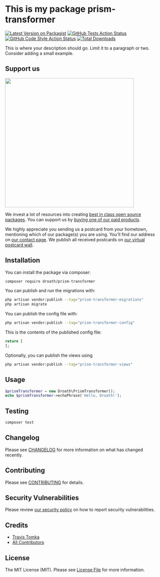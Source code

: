 # This is my package prism-transformer

[![Latest Version on Packagist](https://img.shields.io/packagist/v/droath/prism-transformer.svg?style=flat-square)](https://packagist.org/packages/droath/prism-transformer)
[![GitHub Tests Action Status](https://img.shields.io/github/actions/workflow/status/droath/prism-transformer/run-tests.yml?branch=main&label=tests&style=flat-square)](https://github.com/droath/prism-transformer/actions?query=workflow%3Arun-tests+branch%3Amain)
[![GitHub Code Style Action Status](https://img.shields.io/github/actions/workflow/status/droath/prism-transformer/fix-php-code-style-issues.yml?branch=main&label=code%20style&style=flat-square)](https://github.com/droath/prism-transformer/actions?query=workflow%3A"Fix+PHP+code+style+issues"+branch%3Amain)
[![Total Downloads](https://img.shields.io/packagist/dt/droath/prism-transformer.svg?style=flat-square)](https://packagist.org/packages/droath/prism-transformer)

This is where your description should go. Limit it to a paragraph or two. Consider adding a small example.

## Support us

[<img src="https://github-ads.s3.eu-central-1.amazonaws.com/prism-transformer.jpg?t=1" width="419px" />](https://spatie.be/github-ad-click/prism-transformer)

We invest a lot of resources into creating [best in class open source packages](https://spatie.be/open-source). You can support us by [buying one of our paid products](https://spatie.be/open-source/support-us).

We highly appreciate you sending us a postcard from your hometown, mentioning which of our package(s) you are using. You'll find our address on [our contact page](https://spatie.be/about-us). We publish all received postcards on [our virtual postcard wall](https://spatie.be/open-source/postcards).

## Installation

You can install the package via composer:

```bash
composer require droath/prism-transformer
```

You can publish and run the migrations with:

```bash
php artisan vendor:publish --tag="prism-transformer-migrations"
php artisan migrate
```

You can publish the config file with:

```bash
php artisan vendor:publish --tag="prism-transformer-config"
```

This is the contents of the published config file:

```php
return [
];
```

Optionally, you can publish the views using

```bash
php artisan vendor:publish --tag="prism-transformer-views"
```

## Usage

```php
$prismTransformer = new Droath\PrismTransformer();
echo $prismTransformer->echoPhrase('Hello, Droath!');
```

## Testing

```bash
composer test
```

## Changelog

Please see [CHANGELOG](CHANGELOG.md) for more information on what has changed recently.

## Contributing

Please see [CONTRIBUTING](CONTRIBUTING.md) for details.

## Security Vulnerabilities

Please review [our security policy](../../security/policy) on how to report security vulnerabilities.

## Credits

- [Travis Tomka](https://github.com/droath)
- [All Contributors](../../contributors)

## License

The MIT License (MIT). Please see [License File](LICENSE.md) for more information.
